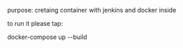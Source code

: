 purpose: cretaing container with jenkins and docker inside


to run it please tap:

docker-compose up --build 




